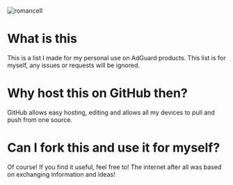 
![romancell](https://github.com/SocietasEvanescentes/MyPersonalBlackList/assets/25782090/f3e4d285-4563-49c3-9eae-513719dcba1f)


# What is this



This is a list I made for my personal use on AdGuard products. This list is for myself, any issues or requests will be ignored.

# Why host this on GitHub then?


GitHub allows easy hosting, editing and allows all my devices to pull and push from one source.

# Can I fork this and use it for myself?



Of course! If you find it useful, feel free to! The internet after all was based on exchanging information and ideas!
